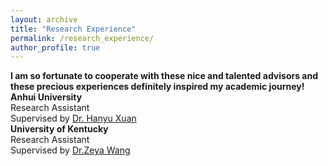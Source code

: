 ```yaml
---
layout: archive
title: "Research Experience"
permalink: /research_experience/
author_profile: true
---
```


**I am so fortunate to cooperate with these nice and talented advisors and these precious experiences definitely inspired my academic journey!**
**Anhui University**<br>
Research Assistant<br>
Supervised by [Dr. Hanyu Xuan](https://xuanhanyu.github.io/)
<br>
**University of Kentucky**<br>
Research Assistant<br>
Supervised by [Dr.Zeya Wang](https://zeyawang.github.io)
